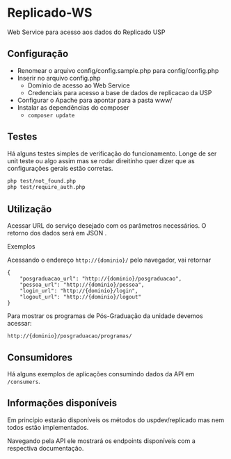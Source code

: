 # Replicado-WS

Web Service para acesso aos dados do Replicado USP

## Configuração

* Renomear o arquivo config/config.sample.php para config/config.php
* Inserir no arquivo config.php 
    * Domínio de acesso ao Web Service 
    * Credenciais para acesso a base de dados de replicacao da USP
* Configurar o Apache para apontar para a pasta www/
* Instalar as dependências do composer
    * ```composer update```

## Testes

Há alguns testes simples de verificação do funcionamento. Longe de ser unit teste ou algo assim mas se rodar direitinho quer dizer que as configurações gerais estão corretas.
```bash
php test/not_found.php
php test/require_auth.php
```

## Utilização

Acessar URL do serviço desejado com os parâmetros necessários. O retorno dos dados será em JSON .

Exemplos

Acessando o endereço ```http://{dominio}/``` pelo navegador, vai retornar

```
{
    "posgraduacao_url": "http://{dominio}/posgraduacao",
    "pessoa_url": "http://{dominio}/pessoa",
    "login_url": "http://{dominio}/login",
    "logout_url": "http://{dominio}/logout"
}
```

Para mostrar os programas de Pós-Graduação da unidade devemos acessar:

```
http://{dominio}/posgraduacao/programas/
```

## Consumidores

Há alguns exemplos de aplicações consumindo dados da API em <code>/consumers</code>.

## Informações disponíveis

Em princípio estarão disponíveis os métodos do uspdev/replicado mas nem todos estão implementados.

Navegando pela API ele mostrará os endpoints disponíveis com a respectiva documentação.
